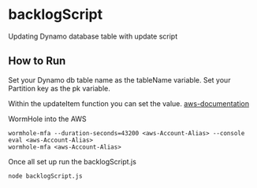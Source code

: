 # backlogScript

Updating Dynamo database table with update script

## How to Run

Set your Dynamo db table name as the tableName variable.
Set your Partition key as the pk variable.

Within the updateItem function you can set the value. [aws-documentation](https://docs.aws.amazon.com/amazondynamodb/latest/developerguide/example_dynamodb_UpdateItem_section.html)

WormHole into the AWS

```
wormhole-mfa --duration-seconds=43200 <aws-Account-Alias> --console
eval <aws-Account-Alias>
wormhole-mfa <aws-Account-Alias>
```

Once all set up run the backlogScript.js

```
node backlogScript.js
```
